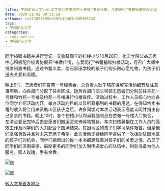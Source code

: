 ```yaml
---
title: 中国矿业大学->化工学院公益志愿中心开展“书香传情，与爱同行”书籍捐赠宣传活动 | cumt.net.cn
date: 2020-11-02 09:31:19
urlname: ca17305f339bd307e19d63e905366743
tags: 
- 中国矿业大学
categories:
- cumt.net.cn
- 中国矿业大学
---
```

同学捐赠书籍并进行登记一支收获颇丰的扫楼小队10月28日，化工学院公益志愿中心积极配合校青协展开“书香传情，与爱同行”书籍捐赠扫楼活动，号召广大师生捐赠闲置书籍，通过书籍义卖，给石家田学校的孩子们购买微心愿礼物，为孩子们送去关爱和温暖。

晚上9时，志愿者们在杏苑一号楼集合，总负责人耿午珺在讲解完活动细节及注意事项后，向各部门分配了任务区域，随后各部门部长带领志愿者们分别前往杏苑一号楼和竹苑一号楼及桃苑一号楼进行扫楼宣传。活动过程中，工作人员细心地向各位同学介绍活动内容，举办活动的目的以及所募捐到的书籍的用途。在得知售卖书籍的收入将会用来资助山区孩子之后，许多同学对本次活动表示高度认同并捐出自己多余的书籍。晚上10时，各个扫楼小队均满载战利品在杏苑一号楼大厅集合，在清点登记完毕后由志愿者们搬运至先锋驿站暂存，本次扫楼募捐在工作人员的高效工作及同学们的大力配合下圆满结束。贫困地区的孩子们学习条件艰苦，但是他们坚强勇敢并且对未来充满了希望。此次活动无疑给同学提供了一次援助贫困地区的孩子们的机会，同学们捐赠出的每一本书都满载着对孩子们的关爱之情，凸显了同学们的济困美德，鼓励更多的同学们加入到传递爱心的队伍中，时刻准备为他人服务，赠人玫瑰，手有余香。

![图](http://xwzx.cumt.edu.cn/_upload/article/images/91/6f/8c9cb0a84551a78b9c21c34de2d1/fd6891b7-725c-4971-a3f9-77184aed25c9.jpg)

![图](http://xwzx.cumt.edu.cn/_upload/article/images/91/6f/8c9cb0a84551a78b9c21c34de2d1/c22008ce-1da6-4526-94b0-88c55b798528.jpg)

[转入文章首发地址](http://xwzx.cumt.edu.cn/d8/09/c523a579593/page.htm)